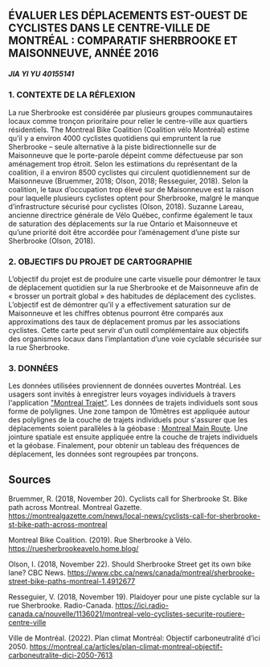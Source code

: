 ## ÉVALUER LES DÉPLACEMENTS EST-OUEST DE CYCLISTES DANS LE CENTRE-VILLE DE MONTRÉAL : COMPARATIF SHERBROOKE ET MAISONNEUVE, ANNÉE 2016  
##### JIA YI YU 40155141


### 1.	CONTEXTE DE LA RÉFLEXION 
La rue Sherbrooke est considérée par plusieurs groupes communautaires locaux comme tronçon prioritaire pour relier le centre-ville aux quartiers résidentiels. The Montreal Bike Coalition (Coalition vélo Montréal) estime qu’il y a environ 4000 cyclistes quotidiens qui empruntent la rue Sherbrooke – seule alternative à la piste bidirectionnelle sur de Maisonneuve que le porte-parole dépeint comme défectueuse par son aménagement trop étroit. Selon les estimations du représentant de la coalition, il a environ 8500 cyclistes qui circulent quotidiennement sur de Maisonneuve (Bruemmer, 2018; Olson, 2018; Resseguier, 2018). Selon la coalition, le taux d’occupation trop élevé sur de Maisonneuve est la raison pour laquelle plusieurs cyclistes optent pour Sherbrooke, malgré le manque d’infrastructure sécurisé pour cyclistes (Olson, 2018). Suzanne Lareau, ancienne directrice générale de Vélo Québec, confirme également le taux de saturation des déplacements sur la rue Ontario et Maisonneuve et qu’une priorité doit être accordée pour l’aménagement d’une piste sur Sherbrooke (Olson, 2018). 

### 2.	OBJECTIFS DU PROJET DE CARTOGRAPHIE 
L’objectif du projet est de produire une carte visuelle pour démontrer le taux de déplacement quotidien sur la rue Sherbrooke et de Maisonneuve afin de « brosser un portrait global » des habitudes de déplacement des cyclistes. L’objectif est de démontrer qu’il y a effectivement saturation sur de Maisonneuve et les chiffres obtenus pourront être comparés aux approximations des taux de déplacement promus par les associations cyclistes. Cette carte peut servir d'un outil complémentaire aux objectifs des organismes locaux dans l’implantation d’une voie cyclable sécurisée sur la rue Sherbrooke.  

### 3. DONNÉES
Les données utilisées proviennent de données ouvertes Montréal. Les usagers sont invités à enregistrer leurs voyages individuels à travers l'application ["Montreal Trajet"](https://donnees.montreal.ca/dataset/mtl-trajet). Les données de trajets individuels sont sous forme de polylignes. Une zone tampon de 10mètres est appliquée autour des polylignes de la couche de trajets individuels pour s'assurer que les déplacements soient parallèles à la géobase : [Montreal Main Route](https://donnees.montreal.ca/dataset/geobase). Une jointure spatiale est ensuite appliquée entre la couche de trajets individuels et la géobase. Finalement, pour obtenir un tableau des fréquences de déplacement, les données sont regroupées par tronçons. 



## Sources

Bruemmer, R. (2018, November 20). Cyclists call for Sherbrooke St. Bike path across Montreal. Montreal Gazette. https://montrealgazette.com/news/local-news/cyclists-call-for-sherbrooke-st-bike-path-across-montreal

Montreal Bike Coalition. (2019). Rue Sherbrooke à Vélo. https://ruesherbrookeavelo.home.blog/

Olson, I. (2018, November 22). Should Sherbrooke Street get its own bike lane? CBC News. https://www.cbc.ca/news/canada/montreal/sherbrooke-street-bike-paths-montreal-1.4912677

Resseguier, V. (2018, November 19). Plaidoyer pour une piste cyclable sur la rue Sherbrooke. Radio-Canada. https://ici.radio-canada.ca/nouvelle/1136021/montreal-velo-cyclistes-securite-routiere-centre-ville

Ville de Montréal. (2022). Plan climat Montréal: Objectif carboneutralité d’ici 2050. https://montreal.ca/articles/plan-climat-montreal-objectif-carboneutralite-dici-2050-7613


